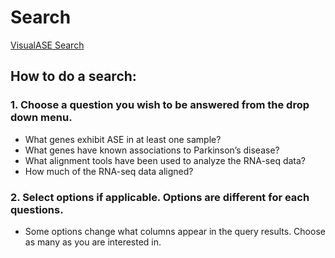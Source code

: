 # Search

[VisualASE Search](http://myerslab.bu.edu/VisualASE?p=search)

## How to do a search:

### 1. Choose a question you wish to be answered from the drop down menu.

  * What genes exhibit ASE in at least one sample?
  * What genes have known associations to Parkinson’s disease?
  * What alignment tools have been used to analyze the RNA-seq data?
  * How much of the RNA-seq data aligned?

### 2. Select options if applicable. Options are different for each questions.

  * Some options change what columns appear in the query results. Choose as many as you are interested in.
